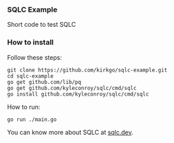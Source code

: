 ### SQLC Example
Short code to test SQLC

### How to install
Follow these steps: 

```
git clone https://github.com/kirkgo/sqlc-example.git
cd sqlc-example
go get github.com/lib/pq
go get github.com/kyleconroy/sqlc/cmd/sqlc
go install github.com/kyleconroy/sqlc/cmd/sqlc
```

How to run: 
```
go run ./main.go
```

You can know more about SQLC at [sqlc.dev](https://sqlc.dev/).

